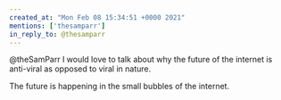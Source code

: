 ```yaml
---
created_at: "Mon Feb 08 15:34:51 +0000 2021"
mentions: ['thesamparr']
in_reply_to: @thesamparr
---
```


@theSamParr I would love to talk about why the future of the internet is anti-viral as opposed to viral in nature. 

The future is happening in the small bubbles of the internet.